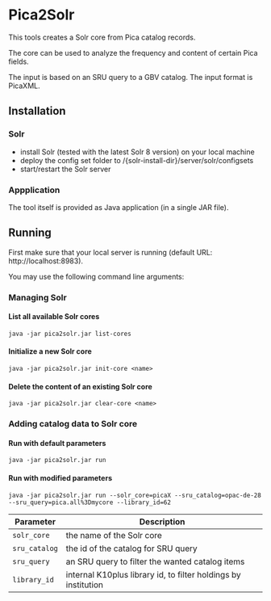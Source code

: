 Pica2Solr
=========

This tools creates a Solr core from Pica catalog records.

The core can be used to analyze the frequency and content of certain Pica fields.

The input is based on an SRU query to a GBV catalog. The input format is PicaXML.


Installation
------------
### Solr
  - install Solr (tested with the latest Solr 8 version) on your local machine
  - deploy the config set folder to /{solr-install-dir}/server/solr/configsets
  - start/restart the Solr server

### Appplication
The tool itself is provided as Java application (in a single JAR file).


Running
-------
First make sure that your local server is running (default URL: http://localhost:8983).

You may use the following command line arguments:

### Managing Solr
#### List all available Solr cores
```
java -jar pica2solr.jar list-cores
```

#### Initialize a new Solr core
```
java -jar pica2solr.jar init-core <name>
```

#### Delete the content of an existing Solr core
```
java -jar pica2solr.jar clear-core <name>
```

### Adding catalog data to Solr core
#### Run with default parameters
```
java -jar pica2solr.jar run
```
#### Run with modified parameters
```
java -jar pica2solr.jar run --solr_core=picaX --sru_catalog=opac-de-28 --sru_query=pica.all%3Dmycore --library_id=62
```

| Parameter | Description                                                      |
| --------  | --------------------------------------------------------------- |
| `solr_core` | the name of the Solr core                                        |
| `sru_catalog` | the id of the catalog for SRU query                            |
| `sru_query`  | an SRU query to filter the wanted catalog items                 |
| `library_id` | internal K10plus library id, to filter holdings by institution  |